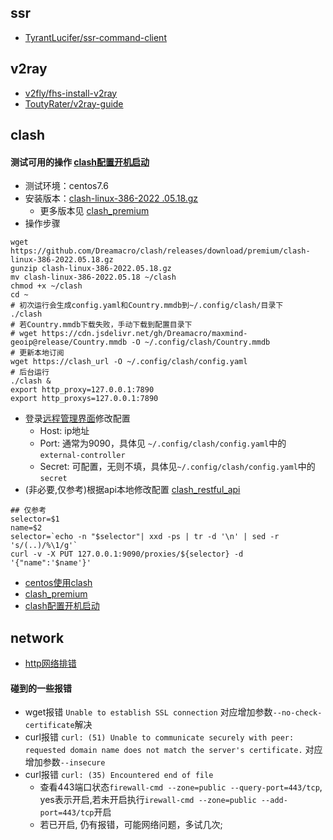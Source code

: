 ## ssr
* [TyrantLucifer/ssr-command-client](https://github.com/TyrantLucifer/ssr-command-client)

## v2ray
* [v2fly/fhs-install-v2ray](https://github.com/v2fly/fhs-install-v2ray)
* [ToutyRater/v2ray-guide](https://github.com/ToutyRater/v2ray-guide)

## clash

#### 测试可用的操作 [clash配置开机启动](https://einverne.github.io/post/2021/03/linux-use-clash.html)
- 测试环境：centos7.6
- 安装版本：[clash-linux-386-2022 .05.18.gz](https://github.com/Dreamacro/clash/releases/download/premium/clash-linux-386-2022.05.18.gz)   
  - 更多版本见 [clash_premium](https://github.com/Dreamacro/clash/releases/tag/premium)
- 操作步骤
```shell
wget https://github.com/Dreamacro/clash/releases/download/premium/clash-linux-386-2022.05.18.gz 
gunzip clash-linux-386-2022.05.18.gz
mv clash-linux-386-2022.05.18 ~/clash
chmod +x ~/clash
cd ~
# 初次运行会生成config.yaml和Country.mmdb到~/.config/clash/目录下
./clash 
# 若Country.mmdb下载失败，手动下载到配置目录下
# wget https://cdn.jsdelivr.net/gh/Dreamacro/maxmind-geoip@release/Country.mmdb -O ~/.config/clash/Country.mmdb
# 更新本地订阅
wget https://clash_url -O ~/.config/clash/config.yaml
# 后台运行
./clash &
export http_proxy=127.0.0.1:7890
export http_proxys=127.0.0.1:7890
```
- 登录[远程管理界面](http://clash.razord.top/)修改配置
  - Host: ip地址
  - Port: 通常为9090，具体见 `~/.config/clash/config.yaml`中的`external-controller`
  - Secret: 可配置，无则不填，具体见`~/.config/clash/config.yaml`中的`secret` 
- (非必要,仅参考)根据api本地修改配置 [clash_restful_api](https://clash.gitbook.io/)
```shell
## 仅参考
selector=$1
name=$2
selector=`echo -n "$selector"| xxd -ps | tr -d '\n' | sed -r 's/(..)/%\1/g'`
curl -v -X PUT 127.0.0.1:9090/proxies/${selector} -d '{"name":'$name'}'
```

* [centos使用clash](https://i.jakeyu.top/2021/11/27/centos-%E4%BD%BF%E7%94%A8-Clash-%E6%A2%AF%E5%AD%90/)
* [clash_premium](https://github.com/Dreamacro/clash/releases/tag/premium)
* [clash配置开机启动](https://einverne.github.io/post/2021/03/linux-use-clash.html)


## network
* [http网络排错](https://www.cnblogs.com/hujuntao/p/11984700.html)
#### 碰到的一些报错
- wget报错 `Unable to establish SSL connection` 对应增加参数`--no-check-certificate`解决
- curl报错 `curl: (51) Unable to communicate securely with peer: requested domain name does not match the server's certificate.` 对应增加参数`--insecure`
- curl报错 `curl: (35) Encountered end of file` 
  - 查看443端口状态`firewall-cmd --zone=public --query-port=443/tcp`, yes表示开启,若未开启执行`irewall-cmd --zone=public --add-port=443/tcp`开启
  - 若已开启, 仍有报错，可能网络问题，多试几次;
